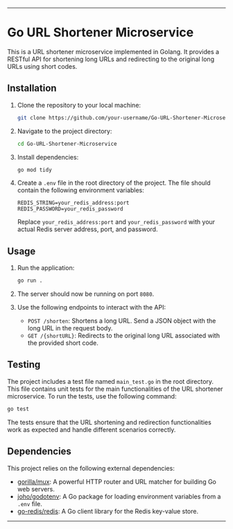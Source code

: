 

---

# Go URL Shortener Microservice

This is a URL shortener microservice implemented in Golang. It provides a RESTful API for shortening long URLs and redirecting to the original long URLs using short codes.

## Installation

1. Clone the repository to your local machine:

    ```bash
    git clone https://github.com/your-username/Go-URL-Shortener-Microservice.git
    ```

2. Navigate to the project directory:

    ```bash
    cd Go-URL-Shortener-Microservice
    ```

3. Install dependencies:

    ```bash
    go mod tidy
    ```

4. Create a `.env` file in the root directory of the project. The file should contain the following environment variables:

    ```plaintext
    REDIS_STRING=your_redis_address:port
    REDIS_PASSWORD=your_redis_password
    ```

    Replace `your_redis_address:port` and `your_redis_password` with your actual Redis server address, port, and password.

## Usage

1. Run the application:

    ```bash
    go run .
    ```

2. The server should now be running on port `8080`.

3. Use the following endpoints to interact with the API:

    - `POST /shorten`: Shortens a long URL. Send a JSON object with the long URL in the request body.
    - `GET /{shortURL}`: Redirects to the original long URL associated with the provided short code.

## Testing

The project includes a test file named `main_test.go` in the root directory. This file contains unit tests for the main functionalities of the URL shortener microservice. To run the tests, use the following command:

```bash
go test
```

The tests ensure that the URL shortening and redirection functionalities work as expected and handle different scenarios correctly.

## Dependencies

This project relies on the following external dependencies:

- [gorilla/mux](https://github.com/gorilla/mux): A powerful HTTP router and URL matcher for building Go web servers.
- [joho/godotenv](https://github.com/joho/godotenv): A Go package for loading environment variables from a `.env` file.
- [go-redis/redis](https://github.com/go-redis/redis/v9): A Go client library for the Redis key-value store.

---
